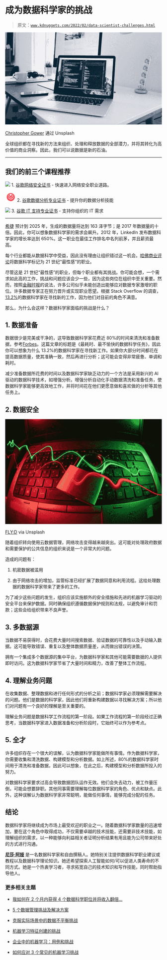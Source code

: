 # 成为数据科学家的挑战

> 原文：[`www.kdnuggets.com/2022/02/data-scientist-challenges.html`](https://www.kdnuggets.com/2022/02/data-scientist-challenges.html)

![数据科学家：挑战](img/f3b71c9a255873c0bfaf11cc2b8e5c22.png)

[Christopher Gower](https://unsplash.com/@cgower) 通过 Unsplash

全球组织都在寻找新的方法来组织、处理和释放数据的全部潜力，并将其转化为高价值的商业洞察。因此，我们可以说数据是新的石油。

* * *

## 我们的前三个课程推荐

![](img/0244c01ba9267c002ef39d4907e0b8fb.png) 1\. [谷歌网络安全证书](https://www.kdnuggets.com/google-cybersecurity) - 快速进入网络安全职业道路。

![](img/e225c49c3c91745821c8c0368bf04711.png) 2\. [谷歌数据分析专业证书](https://www.kdnuggets.com/google-data-analytics) - 提升你的数据分析技能

![](img/0244c01ba9267c002ef39d4907e0b8fb.png) 3\. [谷歌 IT 支持专业证书](https://www.kdnuggets.com/google-itsupport) - 支持你组织的 IT 需求

* * *

[希捷](https://blog.seagate.com/business/enormous-growth-in-data-is-coming-how-to-prepare-for-it-and-prosper-from-it/) 预计到 2025 年，生成的数据量将达到 163 泽字节；是 2017 年数据量的十倍。因此，你可以想象数据科学家的需求会飙升。2012 年，LinkedIn 发布数据科学家的增长率达到 650%。这一职业在最佳工作排名中名列前茅，并且薪资最高。

每个行业都能从数据科学中受益，因此没有理由让组织错过这一机会。[哈佛商业评论](https://www.hbs.edu/faculty/Pages/item.aspx?num=43110)将数据科学标记为 21 世纪“最性感”的职业。

尽管这是 21 世纪“最性感”的职业，但每个职业都有其挑战。你可能会想，一个需求如此高的工作，挑战和问题应该会少一些，因为这些岗位在组织中至关重要。然而，按照[金融时报](https://www.ft.com/content/49e81ebe-cbc3-11e7-8536-d321d0d897a3)的说法，许多公司似乎未能创造出能够应对数据专家激增的职位。许多数据专家正在努力晋升或实现职业愿望。根据 Stack Overflow 的调查，[13.2%](https://www.ft.com/content/49e81ebe-cbc3-11e7-8536-d321d0d897a3)的数据科学家在寻找新的工作，因为他们对目前的角色不满意。

那么，为什么会这样？数据科学家面临的挑战是什么？

## 1\. 数据准备

数据很少是完美或干净的，这导致数据科学家花费近 80%的时间来清洗和准备数据，参考[Forbes](https://www.forbes.com/sites/gilpress/2016/03/23/data-preparation-most-time-consuming-least-enjoyable-data-science-task-survey-says/?sh=1f2053786f63)。这篇文章的标题是《最耗时、最不愉快的数据科学任务》，因此你可以想象为什么 13.2%的数据科学家在寻找新工作。如果你大部分时间都花在提高数据质量，使其准确一致，然后再进行分析；这可能会变得非常疲惫、单调和耗时。

减少准备数据所花费的时间以及数据科学家缺乏动力的一个方法是采用新兴的 AI 驱动的数据科学技术，如增强分析。增强分析自动化手动数据清洗和准备任务，使数据科学家能够更高效地工作，并将时间花在他们更愿意做和喜欢做的分析等其他任务上。

## 2\. 数据安全

![数据科学家：挑战](img/84aeee44eeed8a337918d3a1ff241161.png)

[FLY:D](https://unsplash.com/@flyd2069) via Unsplash

随着组织转向使用云数据管理，网络攻击变得越来越突出。这可能对处理政府数据和需要保护的公共信息的组织来说是一个非常大的问题。

造成的问题有：

1.  机密数据被滥用

1.  由于网络攻击的增加，监管标准已经扩展了数据同意和利用流程。这给处理数据的数据科学家带来了更多的工作。

为了减少这些问题的发生，组织应该实施额外的安全措施和先进的机器学习驱动的安全平台来保护数据。同时确保组织遵循数据保护规则和法规，以避免审计和罚款；这些会给组织带来不良声誉。

## 3\. 多数据源

当数据不易获得时，会花费大量时间搜索数据、验证数据的可靠性以及手动输入数据。这可能导致错误、重复以及整体数据质量差，从而做出错误的决策。

拥有一个集成多个数据源的集中平台，为数据科学家和其他可能需要数据的人提供即时访问。这为数据科学家节省了大量时间和精力，改善了整体工作流程。

## 4\. 理解业务问题

在收集数据、整理数据和进行任何形式的分析之前；数据科学家必须理解需要解决的问题。他们是数据的科学家，因此他们将重新构建数据以寻找解决方案；所以他们对问题有一个良好的理解是至关重要的。

理解业务问题是数据科学工作流程的第一阶段。如果工作流程的第一阶段经过正确思考，当数据科学家进入数据准备和分析阶段时，它始终可以作为参考点。

## 5. **全才**

许多组织存在一个很大的误解，认为数据科学家能做所有事情。作为数据科学家，你需要收集和清洗数据、构建模型和分析数据。如上所述，80%的数据科学家时间用于清洗和准备数据，因此可以想象，在此之后，构建模型和分析数据所投入的努力。

对数据科学家要求过高会导致数据团队运作无效。他们会失去动力，被工作量压倒，可能会想要辞职。其他同事需要理解每位数据科学家的角色、优点和缺点。此外，这种误解认为数据科学家非常聪明，能做任何事情，能够完成分配的任务。

## 结论

数据科学家将继续成为市场上最受欢迎的职业之一。随着数据科学家数量的迅速增加，要在这个角色中取得成功，不仅需要卓越的技术技能，还需要非技术技能，如理解组织的需求，以一种能够向利益相关者证明分析结果有用且能为公司带来好处的方式进行沟通。

**[尼莎·阿娅](https://www.linkedin.com/in/nisha-arya-ahmed/)** 是一名数据科学家和自由撰稿人。她特别关注提供数据科学职业建议或教程以及数据科学理论知识。她还希望探索人工智能如何/可以促进人类寿命的不同方式。她是一个热衷学习者，寻求拓宽自己的技术知识和写作技能，同时帮助指导他人。

### 更多相关主题

+   [我如何在 2 个月内获得 4 个数据科学职位并将收入翻倍…](https://www.kdnuggets.com/2021/01/data-science-offers-doubled-income-2-months.html)

+   [5 个数据管理挑战及解决方案](https://www.kdnuggets.com/2023/04/5-data-management-challenges-solutions.html)

+   [克服实际场景中的数据不平衡挑战](https://www.kdnuggets.com/2023/07/overcoming-imbalanced-data-challenges-realworld-scenarios.html)

+   [机器学习特征创建的挑战](https://www.kdnuggets.com/2022/02/challenges-creating-features-machine-learning.html)

+   [企业中的机器学习：用例和挑战](https://www.kdnuggets.com/2022/08/dss-machine-learning-enterprise-cases-challenges.html)

+   [如何应对 3 个常见的机器学习挑战](https://www.kdnuggets.com/2022/09/comet-tackle-3-common-machine-learning-challenges.html)
